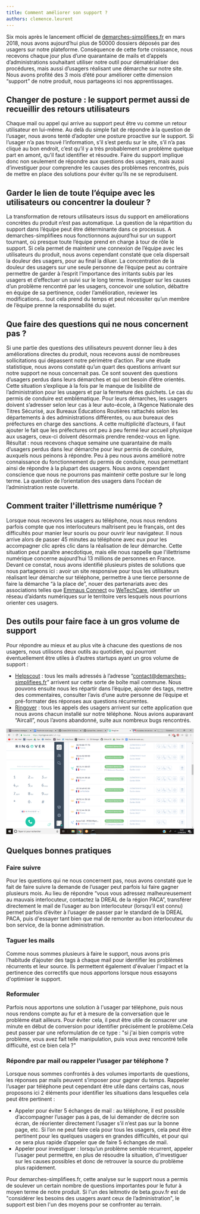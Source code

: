 ```yaml
---
title: Comment améliorer son support ?
authors: clemence.leurent
---
```


Six mois après le lancement officiel de [demarches-simplifiees.fr](https://www.demarches-simplifiees.fr) en mars 2018, nous avons aujourd’hui plus de 50000 dossiers déposés par des usagers sur notre plateforme. Conséquence de cette forte croissance, nous recevons chaque jour plus d’une quarantaine de mails et d’appels d’administrations souhaitant utiliser notre outil pour dématérialiser des procédures, mais aussi d’usagers réalisant une démarche sur notre site. Nous avons profité des 3 mois d’été pour améliorer cette dimension “support” de notre produit, nous partageons ici nos apprentissages.

 <!--more-->
 
## Changer de posture : le support permet aussi de recueillir des retours utilisateurs

Chaque mail ou appel qui arrive au support peut être vu comme un retour utilisateur en lui-même. Au delà du simple fait de répondre à la question de l’usager, nous avons tenté d’adopter une posture proactive sur le support. Si l’usager n’a pas trouvé l’information, s’il s’est perdu sur le site, s’il n’a pas cliqué au bon endroit, c’est qu’il y a très probablement un problème quelque part en amont, qu’il faut identifier et résoudre. Faire du support implique donc non seulement de répondre aux questions des usagers, mais aussi d’investiguer pour comprendre les causes des problèmes rencontrés, puis de mettre en place des solutions pour éviter qu’ils ne se reproduisent. 

## Garder le lien de toute l’équipe avec les utilisateurs ou concentrer la douleur ?

La transformation de retours utilisateurs issus du support en améliorations concrètes du produit n’est pas automatique. La question de la répartition du support dans l’équipe peut être déterminante dans ce processus. A demarches-simplifiees nous fonctionnons aujourd’hui sur un support tournant, où presque toute l’équipe prend en charge à tour de rôle le support. Si cela permet de maintenir une connexion de l’équipe avec les utilisateurs du produit, nous avons cependant constaté que cela dispersait la douleur des usagers, pour au final la diluer. La concentration de la douleur des usagers sur une seule personne de l’équipe peut au contraire permettre de garder à l’esprit l’importance des irritants subis par les usagers et d’effectuer un suivi sur le long terme. Investiguer sur les causes d’un problème rencontré par les usagers, concevoir une solution, débattre en équipe de sa pertinence, coder l’amélioration, reviewer les modifications... tout cela prend du temps et peut nécessiter qu’un membre de l’équipe prenne la responsabilité du sujet.

## Que faire des questions qui ne nous concernent pas ?

Si une partie des questions des utilisateurs peuvent donner lieu à des améliorations directes du produit, nous recevons aussi de nombreuses sollicitations qui dépassent notre périmètre d’action. Par une étude statistique, nous avons constaté qu’un quart des questions arrivant sur notre support ne nous concernait pas. Ce sont souvent des questions d’usagers perdus dans leurs démarches et qui ont besoin d’être orientés. Cette situation s’explique à la fois par le manque de lisibilité de l’administration pour les usagers et par la fermeture des guichets. Le cas du permis de conduire est emblématique. Pour leurs démarches, les usagers doivent s’adresser selon leur cas à leur auto-école, à l’Agence Nationale des Titres Sécurisé, aux Bureaux Éducations Routières rattachés selon les départements à des administrations différentes, ou aux bureaux des préfectures en charge des sanctions. A cette multiplicité d’acteurs, il faut ajouter le fait que les préfectures ont peu à peu fermé leur accueil physique aux usagers, ceux-ci doivent désormais prendre rendez-vous en ligne. Résultat : nous recevons chaque semaine une quarantaine de mails d’usagers perdus dans leur démarche pour leur permis de conduire, auxquels nous peinons à répondre. Peu à peu nous avons amélioré notre connaissance du fonctionnement du permis de conduire, nous permettant ainsi de répondre à la plupart des usagers. Nous avons cependant conscience que nous ne pourrons pas maintenir cette posture sur le long terme. La question de l’orientation des usagers dans l’océan de l’administration reste ouverte.

## Comment traiter l'illettrisme numérique ?

Lorsque nous recevons les usagers au téléphone, nous nous rendons parfois compte que nos interlocuteurs maîtrisent peu le français, ont des difficultés pour manier leur souris ou pour ouvrir leur navigateur. Il nous arrive alors de passer 45 minutes au téléphone avec eux pour les accompagner clic après clic dans la réalisation de leur démarche. Cette situation peut paraître anecdotique, mais elle nous rappelle que l'illettrisme numérique concerne aujourd’hui 13 millions de personnes en France. Devant ce constat, nous avons identifié plusieurs pistes de solutions que nous partageons ici : avoir un site responsive pour tous les utilisateurs réalisant leur démarche sur téléphone, permettre à une tierce personne de faire la démarche “à la place de”, nouer des partenariats avec des associations telles que [Emmaus Connect](http://emmaus-connect.org) ou [WeTechCare](https://wetechcare.org), identifier un réseau d’aidants numériques sur le territoire vers lesquels nous pourrions orienter ces usagers.

## Des outils pour faire face à un gros volume de support

Pour répondre au mieux et au plus vite à chacune des questions de nos usagers, nous utilisons deux outils au quotidien, qui pourront éventuellement être utiles à d’autres startups ayant un gros volume de support : 
- [Helpscout](https://www.helpscout.net) : tous les mails adressés à l’adresse “contact@demarches-simplifiees.fr” arrivent sur cette sorte de boîte mail commune. Nous pouvons ensuite nous les répartir dans l’équipe, ajouter des tags, mettre des commentaires, consulter l’avis d’une autre personne de l’équipe et pré-formater des réponses aux questions récurrentes.
- [Ringover](https://www.ringover.com) : tous les appels des usagers arrivent sur cette application que nous avons chacun installé sur notre téléphone. Nous avions auparavant “Aircall”, nous l’avons abandonné, suite aux nombreux bugs rencontrés.

![ringover](/img/posts/ringover.png)

## Quelques bonnes pratiques

### Faire suivre

Pour les questions qui ne nous concernent pas, nous avons constaté que le fait de faire suivre la demande de l’usager peut parfois lui faire gagner plusieurs mois. Au lieu de répondre “vous vous adressez malheureusement au mauvais interlocuteur, contactez la DREAL de la région PACA”, transférer directement le mail de l’usager au bon interlocuteur (lorsqu’il est connu) permet parfois d’éviter à l’usager de passer par le standard de la DREAL PACA, puis d'essayer tant bien que mal de remonter au bon interlocuteur du bon service, de la bonne administration. 

### Taguer les mails

Comme nous sommes plusieurs à faire le support, nous avons pris l’habitude d’ajouter des tags à chaque mail pour identifier les problèmes récurrents et leur source. Ils permettent également d'évaluer l'impact et la pertinence des correctifs que nous apportons lorsque nous essayons d'optimiser le support.

### Reformuler

Parfois nous apportons une solution à l'usager par téléphone, puis nous nous rendons compte au fur et à mesure de la conversation que le problème était ailleurs. Pour éviter cela, il peut être utile de consacrer une minute en début de conversion pour identifier précisément le problème.Cela peut passer par une reformulation de ce type : "si j'ai bien compris votre problème, vous avez fait telle manipulation, puis vous avez rencontré telle difficulté, est ce bien cela ?"

### Répondre par mail ou rappeler l’usager par téléphone ?

Lorsque nous sommes confrontés à des volumes importants de questions, les réponses par mails peuvent s’imposer pour gagner du temps. Rappeler l’usager par téléphone peut cependant être utile dans certains cas, nous proposons ici 2 éléments pour identifier les situations dans lesquelles cela peut être pertinent :
- Appeler pour éviter 5 échanges de mail : au téléphone, il est possible d’accompagner l’usager pas à pas, de lui demander de décrire son écran, de réorienter directement l’usager s’il n’est pas sur la bonne page, etc. Si l’on ne peut faire cela pour tous les usagers, cela peut être pertinent pour les quelques usagers en grandes difficultés, et pour qui ce sera plus rapide d’appeler que de faire 5 échanges de mail. 
- Appeler pour investiguer : lorsqu’un problème semble récurrent, appeler l’usager peut permettre, en plus de résoudre la situation, d'investiguer sur les causes possibles et donc de retrouver la source du problème plus rapidement.


Pour demarches-simplifiees.fr, cette analyse sur le support nous a permis de soulever un certain nombre de questions importantes pour le futur à moyen terme de notre produit. Si l'un des leitmotiv de beta.gouv.fr est de "considérer les besoins des usagers avant ceux de l’administration", le support est bien l'un des moyens pour se confronter au terrain. 

